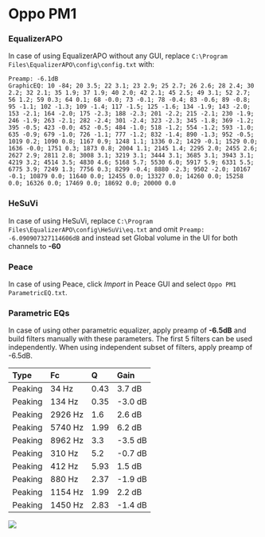 # Oppo PM1

### EqualizerAPO
In case of using EqualizerAPO without any GUI, replace `C:\Program Files\EqualizerAPO\config\config.txt`
with:
```
Preamp: -6.1dB
GraphicEQ: 10 -84; 20 3.5; 22 3.1; 23 2.9; 25 2.7; 26 2.6; 28 2.4; 30 2.2; 32 2.1; 35 1.9; 37 1.9; 40 2.0; 42 2.1; 45 2.5; 49 3.1; 52 2.7; 56 1.2; 59 0.3; 64 0.1; 68 -0.0; 73 -0.1; 78 -0.4; 83 -0.6; 89 -0.8; 95 -1.1; 102 -1.3; 109 -1.4; 117 -1.5; 125 -1.6; 134 -1.9; 143 -2.0; 153 -2.1; 164 -2.0; 175 -2.3; 188 -2.3; 201 -2.2; 215 -2.1; 230 -1.9; 246 -1.9; 263 -2.1; 282 -2.4; 301 -2.4; 323 -2.3; 345 -1.8; 369 -1.2; 395 -0.5; 423 -0.0; 452 -0.5; 484 -1.0; 518 -1.2; 554 -1.2; 593 -1.0; 635 -0.9; 679 -1.0; 726 -1.1; 777 -1.2; 832 -1.4; 890 -1.3; 952 -0.5; 1019 0.2; 1090 0.8; 1167 0.9; 1248 1.1; 1336 0.2; 1429 -0.1; 1529 0.0; 1636 -0.0; 1751 0.3; 1873 0.8; 2004 1.1; 2145 1.4; 2295 2.0; 2455 2.6; 2627 2.9; 2811 2.8; 3008 3.1; 3219 3.1; 3444 3.1; 3685 3.1; 3943 3.1; 4219 3.2; 4514 3.5; 4830 4.6; 5168 5.7; 5530 6.0; 5917 5.9; 6331 5.5; 6775 3.9; 7249 1.3; 7756 0.3; 8299 -0.4; 8880 -2.3; 9502 -2.0; 10167 -0.1; 10879 0.0; 11640 0.0; 12455 0.0; 13327 0.0; 14260 0.0; 15258 0.0; 16326 0.0; 17469 0.0; 18692 0.0; 20000 0.0
```

### HeSuVi
In case of using HeSuVi, replace `C:\Program Files\EqualizerAPO\config\HeSuVi\eq.txt` and omit `Preamp:
-6.090907327114606dB` and instead set Global volume in the UI for both channels to **-60**

### Peace
In case of using Peace, click *Import* in Peace GUI and select `Oppo PM1 ParametricEQ.txt`.

### Parametric EQs
In case of using other parametric equalizer, apply preamp of **-6.5dB** and build filters manually
with these parameters. The first 5 filters can be used independently.
When using independent subset of filters, apply preamp of -6.5dB.

| Type    | Fc      |    Q | Gain    |
|:--------|:--------|:-----|:--------|
| Peaking | 34 Hz   | 0.43 | 3.7 dB  |
| Peaking | 134 Hz  | 0.35 | -3.0 dB |
| Peaking | 2926 Hz | 1.6  | 2.6 dB  |
| Peaking | 5740 Hz | 1.99 | 6.2 dB  |
| Peaking | 8962 Hz | 3.3  | -3.5 dB |
| Peaking | 310 Hz  | 5.2  | -0.7 dB |
| Peaking | 412 Hz  | 5.93 | 1.5 dB  |
| Peaking | 880 Hz  | 2.37 | -1.9 dB |
| Peaking | 1154 Hz | 1.99 | 2.2 dB  |
| Peaking | 1450 Hz | 2.83 | -1.4 dB |

![](https://raw.githubusercontent.com/jaakkopasanen/AutoEq/master/results/headphonecom/sbaf-serious/Oppo%20PM1/Oppo%20PM1.png)